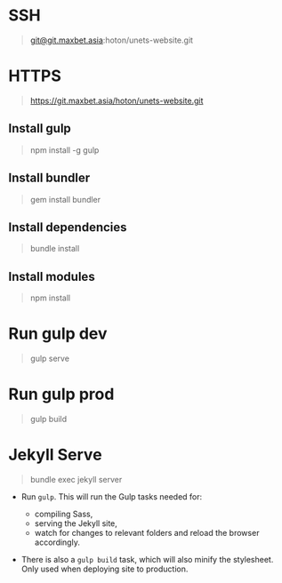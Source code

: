 # SSH 
> git@git.maxbet.asia:hoton/unets-website.git

# HTTPS 
> https://git.maxbet.asia/hoton/unets-website.git

## Install gulp
> npm install -g gulp

## Install bundler
> gem install bundler

## Install dependencies
> bundle install

## Install modules
> npm install

# Run gulp dev
> gulp serve

# Run gulp prod
> gulp build


# Jekyll Serve

> bundle exec jekyll server

- Run `gulp`. This will run the Gulp tasks needed for:
    -  compiling Sass, 
    -  serving the Jekyll site, 
    -  watch for changes to relevant folders and reload the browser accordingly.

- There is also a `gulp build` task, which will also minify the stylesheet. Only used when deploying site to production.
